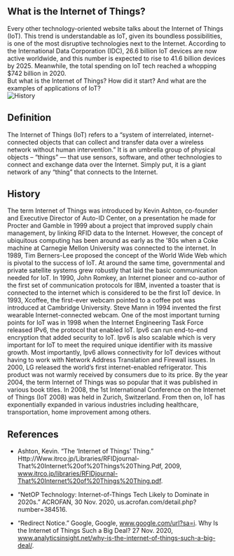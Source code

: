 ## What is the Internet of Things?
Every other technology-oriented website talks about the Internet of Things (IoT). This trend is understandable as IoT, given its boundless possibilities, is one of the most disruptive technologies next to the Internet. According to the International Data Corporation (IDC), 26.6 billion IoT devices are now active worldwide, and this number is expected to rise to 41.6 billion devices by 2025. Meanwhile, the total spending on IoT tech reached a whopping $742 billion in 2020.
<br>
But what is the Internet of Things? How did it start? And what are the examples of applications of IoT?
<br>
![History](https://miro.medium.com/max/1024/1*92OdlxNqI3iChI5kNl1MFg.jpeg)
<br>
## Definition
The Internet of Things (IoT) refers to a “system of interrelated, internet-connected objects that can collect and transfer data over a wireless network without human intervention.” It is an umbrella group of physical objects  – “things” — that use sensors, software, and other technologies to connect and exchange data over the Internet. Simply put, it is a giant network of any “thing” that connects to the Internet.
<br>
## History
The term Internet of Things was introduced by Kevin Ashton, co-founder and Executive Director of Auto-ID Center, on a presentation he made for Procter and Gamble in 1999 about a project that improved supply chain management, by linking RFID data to the Internet. However, the concept of ubiquitous computing has been around as early as the '80s when a Coke machine at Carnegie Mellon University was connected to the internet. In 1989, Tim Berners-Lee proposed the concept of the World Wide Web which is pivotal to the success of IoT. At around the same time, governmental and private satellite systems grew robustly that laid the basic communication needed for IoT. In 1990, John Romkey, an Internet pioneer and co-author of the first set of communication protocols for IBM, invented a toaster that is connected to the internet which is considered to be the first IoT device. In 1993, Xcoffee, the first-ever webcam pointed to a coffee pot was introduced at Cambridge University. Steve Mann in 1994 invented the first wearable Internet-connected webcam. One of the most important turning points for IoT was in 1998 when the Internet Engineering Task Force released IPv6, the protocol that enabled IoT. Ipv6 can run end-to-end encryption that added security to IoT. Ipv6 is also scalable which is very important for IoT to meet the required unique identifier with its massive growth. Most importantly, Ipv6 allows connectivity for IoT devices without having to work with Network Address Translation and Firewall issues. In 2000, LG released the world’s first internet-enabled refrigerator. This product was not warmly received by consumers due to its price. By the year 2004, the term Internet of Things was so popular that it was published in various book titles. In 2008, the 1st International Conference on the Internet of Things (IoT 2008) was held in Zurich, Switzerland. From then on, IoT has exponentially expanded in various industries including healthcare, transportation, home improvement among others.
<br>
## References

* Ashton, Kevin. “The ‘Internet of Things’ Thing.” Http://Www.itrco.jp/Libraries/RFIDjournal-That%20Internet%20of%20Things%20Thing.Pdf, 2009, www.itrco.jp/libraries/RFIDjournal-That%20Internet%20of%20Things%20Thing.pdf. 

* “NetOP Technology: Internet-of-Things Tech Likely to Dominate in 2020s.” ACROFAN, 30 Nov. 2020, us.acrofan.com/detail.php?number=384516. 

* “Redirect Notice.” Google, Google, www.google.com/url?sa=i. 
Why Is the Internet of Things Such a Big Deal? 27 Nov. 2020, www.analyticsinsight.net/why-is-the-internet-of-things-such-a-big-deal/. 
